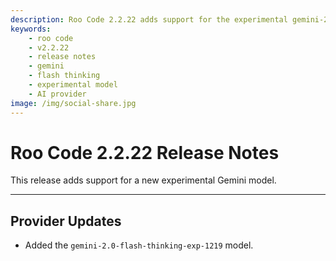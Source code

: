 ```yaml
---
description: Roo Code 2.2.22 adds support for the experimental gemini-2.0-flash-thinking-exp-1219 model, expanding AI capabilities.
keywords:
    - roo code
    - v2.2.22
    - release notes
    - gemini
    - flash thinking
    - experimental model
    - AI provider
image: /img/social-share.jpg
---
```


# Roo Code 2.2.22 Release Notes

This release adds support for a new experimental Gemini model.

---

## Provider Updates

- Added the `gemini-2.0-flash-thinking-exp-1219` model.
